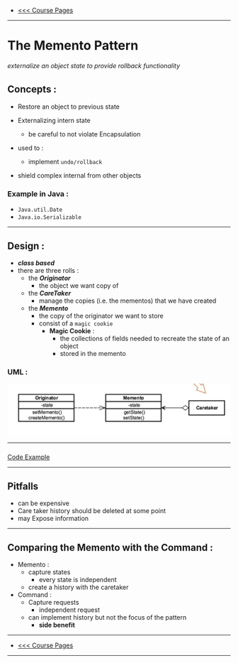 - [<<< Course Pages](../README.md)
----
# The Memento Pattern
###### externalize an object state to provide rollback functionality

## Concepts :
- Restore an object to previous state
- Externalizing intern state
    - be careful to not violate Encapsulation
- used to :
    - implement `undo/rollback`
    
- shield complex internal from other objects

### Example in Java :
- `Java.util.Date`
-  `Java.io.Serializable`
---
## Design :
- _**class based**_
- there are three rolls :
    - the _**Originator**_
        - the object we want copy of
    - the **_CareTaker_**
        - manage the copies (i.e. the mementos) that we have created
    - the **_Memento_**
        - the copy of the originator we want to store
        - consist of a `magic cookie` 
            - **Magic Cookie** :
                - the collections of fields needed to recreate the state of an object
                - stored in the memento
### UML :
![The Memento UMl](../media/6.PNG)

---
### 
[Code Example](../../../src/Behavioral/Memento/MementoDemo.java)

----
## Pitfalls
- can be expensive
- Care taker history should be deleted at some point
- may Expose information
----
## Comparing the Memento with the Command :
- Memento :
    - capture states
        - every state is independent
    - create a history with the caretaker 
- Command :
    - Capture requests
        - independent request
    - can implement history but not the focus of the pattern
        - **side benefit**
    

----
- [<<< Course Pages](../README.md)
----

